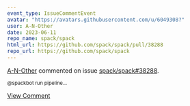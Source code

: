 ```yaml
---
event_type: IssueCommentEvent
avatar: "https://avatars.githubusercontent.com/u/6049308?"
user: A-N-Other
date: 2023-06-11
repo_name: spack/spack
html_url: https://github.com/spack/spack/pull/38288
repo_url: https://github.com/spack/spack
---
```


<a href='https://github.com/A-N-Other' target='_blank'>A-N-Other</a> commented on issue <a href='https://github.com/spack/spack/pull/38288' target='_blank'>spack/spack#38288</a>.

<small>@spackbot run pipeline...</small>

<a href='https://github.com/spack/spack/pull/38288' target='_blank'>View Comment</a>